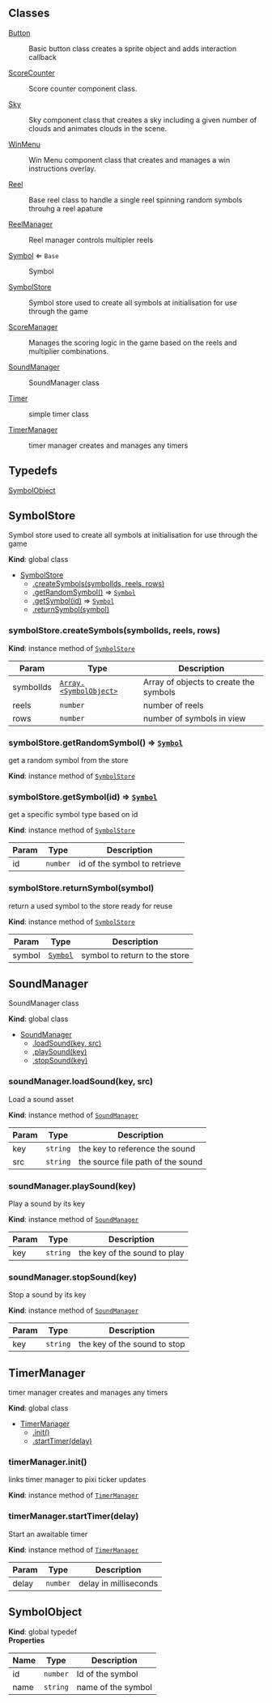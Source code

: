 ## Classes

<dl>
<dt><a href="#Button">Button</a></dt>
<dd><p>Basic button class creates a sprite object and adds interaction callback</p>
</dd>
<dt><a href="#ScoreCounter">ScoreCounter</a></dt>
<dd><p>Score counter component class.</p>
</dd>
<dt><a href="#Sky">Sky</a></dt>
<dd><p>Sky component class that creates a sky including a given number of clouds and animates clouds in the scene.</p>
</dd>
<dt><a href="#WinMenu">WinMenu</a></dt>
<dd><p>Win Menu component class that creates and manages a win instructions overlay.</p>
</dd>
<dt><a href="#Reel">Reel</a></dt>
<dd><p>Base reel class to handle a single reel spinning random symbols throuhg a reel apature</p>
</dd>
<dt><a href="#ReelManager">ReelManager</a></dt>
<dd><p>Reel manager controls multipler reels</p>
</dd>
<dt><a href="#Symbol">Symbol</a> ⇐ <code>Base</code></dt>
<dd><p>Symbol</p>
</dd>
<dt><a href="#SymbolStore">SymbolStore</a></dt>
<dd><p>Symbol store used to create all symbols at initialisation for use through the game</p>
</dd>
<dt><a href="#ScoreManager">ScoreManager</a></dt>
<dd><p>Manages the scoring logic in the game based on the reels and multiplier combinations.</p>
</dd>
<dt><a href="#SoundManager">SoundManager</a></dt>
<dd><p>SoundManager class</p>
</dd>
<dt><a href="#Timer">Timer</a></dt>
<dd><p>simple timer class</p>
</dd>
<dt><a href="#TimerManager">TimerManager</a></dt>
<dd><p>timer manager creates and manages any timers</p>
</dd>
</dl>

## Typedefs

<dl>
<dt><a href="#SymbolObject">SymbolObject</a></dt>
<dd></dd>
</dl>

<a name="SymbolStore"></a>

## SymbolStore
Symbol store used to create all symbols at initialisation for use through the game

**Kind**: global class  

* [SymbolStore](#SymbolStore)
    * [.createSymbols(symbolIds, reels, rows)](#SymbolStore+createSymbols)
    * [.getRandomSymbol()](#SymbolStore+getRandomSymbol) ⇒ [<code>Symbol</code>](#Symbol)
    * [.getSymbol(id)](#SymbolStore+getSymbol) ⇒ [<code>Symbol</code>](#Symbol)
    * [.returnSymbol(symbol)](#SymbolStore+returnSymbol)

<a name="SymbolStore+createSymbols"></a>

### symbolStore.createSymbols(symbolIds, reels, rows)
**Kind**: instance method of [<code>SymbolStore</code>](#SymbolStore)  

| Param | Type | Description |
| --- | --- | --- |
| symbolIds | [<code>Array.&lt;SymbolObject&gt;</code>](#SymbolObject) | Array of objects to create the symbols |
| reels | <code>number</code> | number of reels |
| rows | <code>number</code> | number of symbols in view |

<a name="SymbolStore+getRandomSymbol"></a>

### symbolStore.getRandomSymbol() ⇒ [<code>Symbol</code>](#Symbol)
get a random symbol from the store

**Kind**: instance method of [<code>SymbolStore</code>](#SymbolStore)  
<a name="SymbolStore+getSymbol"></a>

### symbolStore.getSymbol(id) ⇒ [<code>Symbol</code>](#Symbol)
get a specific symbol type based on id

**Kind**: instance method of [<code>SymbolStore</code>](#SymbolStore)  

| Param | Type | Description |
| --- | --- | --- |
| id | <code>number</code> | id of the symbol to retrieve |

<a name="SymbolStore+returnSymbol"></a>

### symbolStore.returnSymbol(symbol)
return a used symbol to the store ready for reuse

**Kind**: instance method of [<code>SymbolStore</code>](#SymbolStore)  

| Param | Type | Description |
| --- | --- | --- |
| symbol | [<code>Symbol</code>](#Symbol) | symbol to return to the store |

<a name="SoundManager"></a>

## SoundManager
SoundManager class

**Kind**: global class  

* [SoundManager](#SoundManager)
    * [.loadSound(key, src)](#SoundManager+loadSound)
    * [.playSound(key)](#SoundManager+playSound)
    * [.stopSound(key)](#SoundManager+stopSound)

<a name="SoundManager+loadSound"></a>

### soundManager.loadSound(key, src)
Load a sound asset

**Kind**: instance method of [<code>SoundManager</code>](#SoundManager)  

| Param | Type | Description |
| --- | --- | --- |
| key | <code>string</code> | the key to reference the sound |
| src | <code>string</code> | the source file path of the sound |

<a name="SoundManager+playSound"></a>

### soundManager.playSound(key)
Play a sound by its key

**Kind**: instance method of [<code>SoundManager</code>](#SoundManager)  

| Param | Type | Description |
| --- | --- | --- |
| key | <code>string</code> | the key of the sound to play |

<a name="SoundManager+stopSound"></a>

### soundManager.stopSound(key)
Stop a sound by its key

**Kind**: instance method of [<code>SoundManager</code>](#SoundManager)  

| Param | Type | Description |
| --- | --- | --- |
| key | <code>string</code> | the key of the sound to stop |

<a name="TimerManager"></a>

## TimerManager
timer manager creates and manages any timers

**Kind**: global class  

* [TimerManager](#TimerManager)
    * [.init()](#TimerManager+init)
    * [.startTimer(delay)](#TimerManager+startTimer)

<a name="TimerManager+init"></a>

### timerManager.init()
links timer manager to pixi ticker updates

**Kind**: instance method of [<code>TimerManager</code>](#TimerManager)  
<a name="TimerManager+startTimer"></a>

### timerManager.startTimer(delay)
Start an awaitable timer

**Kind**: instance method of [<code>TimerManager</code>](#TimerManager)  

| Param | Type | Description |
| --- | --- | --- |
| delay | <code>number</code> | delay in milliseconds |

<a name="SymbolObject"></a>

## SymbolObject
**Kind**: global typedef  
**Properties**

| Name | Type | Description |
| --- | --- | --- |
| id | <code>number</code> | Id of the symbol |
| name | <code>string</code> | name of the symbol |

